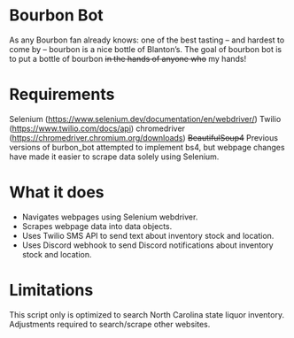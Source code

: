 # Bourbon Bot


As any Bourbon fan already knows: one of the best tasting – and hardest to come by – bourbon is a nice bottle of Blanton’s. The goal of bourbon bot is to put a bottle of bourbon ~~in the hands of anyone who~~ my hands! 


# Requirements

Selenium (https://www.selenium.dev/documentation/en/webdriver/)
Twilio  (https://www.twilio.com/docs/api)
chromedriver (https://chromedriver.chromium.org/downloads)
~~BeautifulSoup4~~ Previous versions of burbon_bot attempted to implement bs4, but webpage changes have made it easier to scrape data solely using Selenium.


# What it does
* Navigates webpages using Selenium webdriver.
* Scrapes webpage data into data objects.
* Uses Twilio SMS API to send text about inventory stock and location.
* Uses Discord webhook to send Discord notifications about inventory stock and location.


# Limitations
This script only is optimized to search North Carolina state liquor inventory. Adjustments required to search/scrape other websites.
